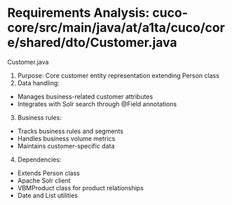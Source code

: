# Requirements Analysis: cuco-core/src/main/java/at/a1ta/cuco/core/shared/dto/Customer.java

Customer.java
1. Purpose: Core customer entity representation extending Person class
2. Data handling:
- Manages business-related customer attributes
- Integrates with Solr search through @Field annotations
3. Business rules:
- Tracks business rules and segments
- Handles business volume metrics
- Maintains customer-specific data
4. Dependencies:
- Extends Person class
- Apache Solr client
- VBMProduct class for product relationships
- Date and List utilities